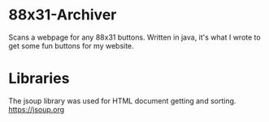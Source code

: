 # 88x31-Archiver
Scans a webpage for any 88x31 buttons. Written in java, it's what I wrote to get some fun buttons for my website.

# Libraries
The jsoup library was used for HTML document getting and sorting. 
https://jsoup.org
